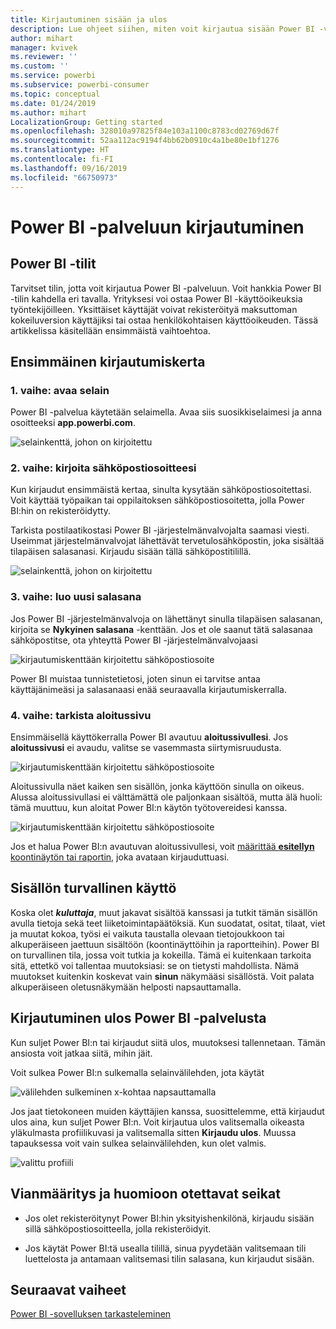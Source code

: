 ```yaml
---
title: Kirjautuminen sisään ja ulos
description: Lue ohjeet siihen, miten voit kirjautua sisään Power BI -verkkopalveluun ja miten voit kirjautua siitä ulos
author: mihart
manager: kvivek
ms.reviewer: ''
ms.custom: ''
ms.service: powerbi
ms.subservice: powerbi-consumer
ms.topic: conceptual
ms.date: 01/24/2019
ms.author: mihart
LocalizationGroup: Getting started
ms.openlocfilehash: 328010a97825f84e103a1100c8783cd02769d67f
ms.sourcegitcommit: 52aa112ac9194f4bb62b0910c4a1be80e1bf1276
ms.translationtype: HT
ms.contentlocale: fi-FI
ms.lasthandoff: 09/16/2019
ms.locfileid: "66750973"
---
```

# <a name="sign-in-to-power-bi-service"></a>Power BI -palveluun kirjautuminen

## <a name="power-bi-accounts"></a>Power BI -tilit
Tarvitset tilin, jotta voit kirjautua Power BI -palveluun. Voit hankkia Power BI -tilin kahdella eri tavalla. Yrityksesi voi ostaa Power BI -käyttöoikeuksia työntekijöilleen. Yksittäiset käyttäjät voivat rekisteröityä maksuttoman kokeiluversion käyttäjiksi tai ostaa henkilökohtaisen käyttöoikeuden. Tässä artikkelissa käsitellään ensimmäistä vaihtoehtoa.

## <a name="sign-in-for-the-first-time"></a>Ensimmäinen kirjautumiskerta

### <a name="step-one-open-a-browser"></a>1\. vaihe: avaa selain
Power BI -palvelua käytetään selaimella.  Avaa siis suosikkiselaimesi ja anna osoitteeksi **app.powerbi.com**.

![selainkenttä, johon on kirjoitettu](media/end-user-sign-in/power-bi-sign-in.png)

### <a name="step-two-type-your-email-address"></a>2\. vaihe: kirjoita sähköpostiosoitteesi
Kun kirjaudut ensimmäistä kertaa, sinulta kysytään sähköpostiosoitettasi.  Voit käyttää työpaikan tai oppilaitoksen sähköpostiosoitetta, jolla Power BI:hin on rekisteröidytty.  

Tarkista postilaatikostasi Power BI -järjestelmänvalvojalta saamasi viesti. Useimmat järjestelmänvalvojat lähettävät tervetulosähköpostin, joka sisältää tilapäisen salasanasi. Kirjaudu sisään tällä sähköpostitilillä. 

![selainkenttä, johon on kirjoitettu](media/end-user-sign-in/power-bi-email2.png)


 
### <a name="step-three-create-a-new-password"></a>3\. vaihe: luo uusi salasana
Jos Power BI -järjestelmänvalvoja on lähettänyt sinulla tilapäisen salasanan, kirjoita se **Nykyinen salasana** -kenttään. Jos et ole saanut tätä salasanaa sähköpostitse, ota yhteyttä Power BI -järjestelmänvalvojaasi

![kirjautumiskenttään kirjoitettu sähköpostiosoite](media/end-user-sign-in/power-bi-login2.png)

Power BI muistaa tunnistetietosi, joten sinun ei tarvitse antaa käyttäjänimeäsi ja salasanaasi enää seuraavalla kirjautumiskerralla. 

### <a name="step-four-review-your-home-page"></a>4\. vaihe: tarkista aloitussivu
Ensimmäisellä käyttökerralla Power BI avautuu **aloitussivullesi**. Jos **aloitussivusi** ei avaudu, valitse se vasemmasta siirtymisruudusta. 

![kirjautumiskenttään kirjoitettu sähköpostiosoite](media/end-user-sign-in/power-bi-home-select.png)

Aloitussivulla näet kaiken sen sisällön, jonka käyttöön sinulla on oikeus. Alussa aloitussivullasi ei välttämättä ole paljonkaan sisältöä, mutta älä huoli: tämä muuttuu, kun aloitat Power BI:n käytön työtovereidesi kanssa. 

![kirjautumiskenttään kirjoitettu sähköpostiosoite](media/end-user-sign-in/power-bi-home2.png)

Jos et halua Power BI:n avautuvan aloitussivullesi, voit [määrittää **esitellyn** koontinäytön tai raportin,](end-user-featured.md) joka avataan kirjauduttuasi. 

## <a name="safely-interact-with-content"></a>Sisällön turvallinen käyttö
Koska olet ***kuluttaja***, muut jakavat sisältöä kanssasi ja tutkit tämän sisällön avulla tietoja sekä teet liiketoimintapäätöksiä.  Kun suodatat, ositat, tilaat, viet ja muutat kokoa, työsi ei vaikuta taustalla olevaan tietojoukkoon tai alkuperäiseen jaettuun sisältöön (koontinäyttöihin ja raportteihin). Power BI on turvallinen tila, jossa voit tutkia ja kokeilla. Tämä ei kuitenkaan tarkoita sitä, ettetkö voi tallentaa muutoksiasi: se on tietysti mahdollista. Nämä muutokset kuitenkin koskevat vain **sinun** näkymääsi sisällöstä. Voit palata alkuperäiseen oletusnäkymään helposti napsauttamalla.

## <a name="sign-out-of-power-bi-service"></a>Kirjautuminen ulos Power BI -palvelusta
Kun suljet Power BI:n tai kirjaudut siitä ulos, muutoksesi tallennetaan. Tämän ansiosta voit jatkaa siitä, mihin jäit.

Voit sulkea Power BI:n sulkemalla selainvälilehden, jota käytät 

![välilehden sulkeminen x-kohtaa napsauttamalla](media/end-user-sign-in/power-bi-close.png) 

Jos jaat tietokoneen muiden käyttäjien kanssa, suosittelemme, että kirjaudut ulos aina, kun suljet Power BI:n.  Voit kirjautua ulos valitsemalla oikeasta yläkulmasta profiilikuvasi ja valitsemalla sitten **Kirjaudu ulos**. Muussa tapauksessa voit vain sulkea selainvälilehden, kun olet valmis.

![valittu profiili](media/end-user-sign-in/power-bi-sign-out.png) 

## <a name="troubleshooting-and-considerations"></a>Vianmääritys ja huomioon otettavat seikat
- Jos olet rekisteröitynyt Power BI:hin yksityishenkilönä, kirjaudu sisään sillä sähköpostiosoitteella, jolla rekisteröidyit.

- Jos käytät Power BI:tä usealla tilillä, sinua pyydetään valitsemaan tili luettelosta ja antamaan valitsemasi tilin salasana, kun kirjaudut sisään. 

## <a name="next-steps"></a>Seuraavat vaiheet
[Power BI -sovelluksen tarkasteleminen](end-user-app-view.md)
